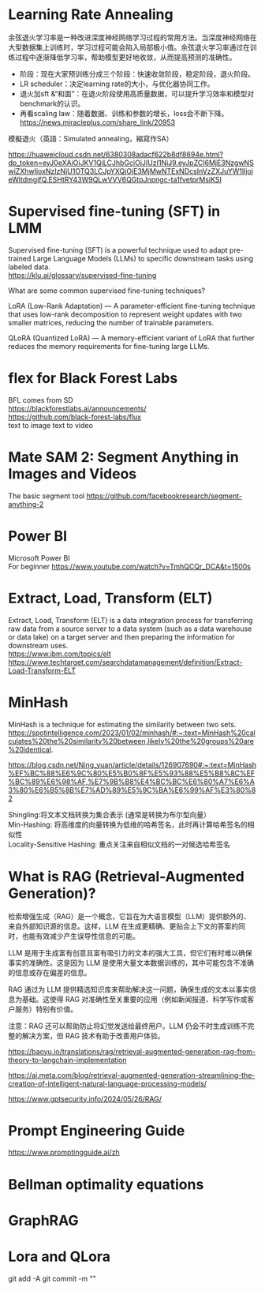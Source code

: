 # Learning Rate Annealing
余弦退火学习率是一种改进深度神经网络学习过程的常用方法。当深度神经网络在大型数据集上训练时，学习过程可能会陷入局部极小值。余弦退火学习率通过在训练过程中逐渐降低学习率，帮助模型更好地收敛，从而提高预测的准确性。

- 阶段：现在大家预训练分成三个阶段：快速收敛阶段，稳定阶段，退火阶段。
- LR scheduler：决定learning rate的大小，与优化器协同工作。
- 退火加sft &“和面”：在退火阶段使用高质量数据，可以提升学习效率和模型对benchmark的认识。
- 再看scaling law：随着数据、训练和参数的增长，loss会不断下降。https://news.miracleplus.com/share_link/20953  

模擬退火（英語：Simulated annealing，縮寫作SA）

https://huaweicloud.csdn.net/6380308adacf622b8df8694e.html?dp_token=eyJ0eXAiOiJKV1QiLCJhbGciOiJIUzI1NiJ9.eyJpZCI6MjE3NzgwNSwiZXhwIjoxNzIzNjU1OTQ3LCJpYXQiOjE3MjMwNTExNDcsInVzZXJuYW1lIjoieWltdmgifQ.ESHtRY43W9QLwVVV6QGtpJnpngc-ta1fvetprMsiKSI  

# Supervised fine-tuning (SFT) in LMM
Supervised fine-tuning (SFT) is a powerful technique used to adapt pre-trained Large Language Models (LLMs) to specific downstream tasks using labeled data.  
https://klu.ai/glossary/supervised-fine-tuning  

What are some common supervised fine-tuning techniques?

LoRA (Low-Rank Adaptation) — A parameter-efficient fine-tuning technique that uses low-rank decomposition to represent weight updates with two smaller matrices, reducing the number of trainable parameters.

QLoRA (Quantized LoRA) — A memory-efficient variant of LoRA that further reduces the memory requirements for fine-tuning large LLMs.

# flex for Black Forest Labs
BFL comes from SD  
https://blackforestlabs.ai/announcements/  
https://github.com/black-forest-labs/flux  
text to image text to video

# Mate  SAM 2: Segment Anything in Images and Videos
The basic segment tool https://github.com/facebookresearch/segment-anything-2

# Power BI
Microsoft Power BI  
For beginner https://www.youtube.com/watch?v=TmhQCQr_DCA&t=1500s

# Extract, Load, Transform (ELT)  
Extract, Load, Transform (ELT) is a data integration process for transferring raw data from a source server to a data system (such as a data warehouse or data lake) on a target server and then preparing the information for downstream uses.  
https://www.ibm.com/topics/elt  
https://www.techtarget.com/searchdatamanagement/definition/Extract-Load-Transform-ELT

# MinHash  
MinHash is a technique for estimating the similarity between two sets.  
https://spotintelligence.com/2023/01/02/minhash/#:~:text=MinHash%20calculates%20the%20similarity%20between,likely%20the%20groups%20are%20identical.


https://blog.csdn.net/Ning_yuan/article/details/126907690#:~:text=MinHash%EF%BC%88%E6%9C%80%E5%B0%8F%E5%93%88%E5%B8%8C%EF%BC%89%E6%98%AF,%E7%9B%B8%E4%BC%BC%E6%80%A7%E6%A3%80%E6%B5%8B%E7%AD%89%E5%9C%BA%E6%99%AF%E3%80%82

Shingling:将文本文档转换为集合表示 (通常是转换为布尔型向量）  
Min-Hashing: 将高维度的向量转换为低维的哈希签名，此时再计算哈希签名的相似性  
Locality-Sensitive Hashing: 重点关注来自相似文档的一对候选哈希签名  

# What is RAG (Retrieval-Augmented Generation)?  

检索增强生成（RAG）是一个概念，它旨在为大语言模型（LLM）提供额外的、来自外部知识源的信息。这样，LLM 在生成更精确、更贴合上下文的答案的同时，也能有效减少产生误导性信息的可能。


LLM 是用于生成富有创意且富有吸引力的文本的强大工具，但它们有时难以确保事实的准确性。这是因为 LLM 是使用大量文本数据训练的，其中可能包含不准确的信息或存在偏差的信息。

RAG 通过为 LLM 提供精选知识库来帮助解决这一问题，确保生成的文本以事实信息为基础。这使得 RAG 对准确性至关重要的应用（例如新闻报道、科学写作或客户服务）特别有价值。

注意：RAG 还可以帮助防止将幻觉发送给最终用户。LLM 仍会不时生成训练不完整的解决方案，但 RAG 技术有助于改善用户体验。

https://baoyu.io/translations/rag/retrieval-augmented-generation-rag-from-theory-to-langchain-implementation

https://ai.meta.com/blog/retrieval-augmented-generation-streamlining-the-creation-of-intelligent-natural-language-processing-models/

https://www.gptsecurity.info/2024/05/26/RAG/
# Prompt Engineering Guide


https://www.promptingguide.ai/zh

# Bellman optimality equations 






# GraphRAG




# Lora and QLora


git add -A
git commit -m ""